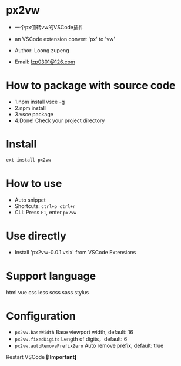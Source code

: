 # px2vw

+ 一个px值转vw的VSCode插件
+ an VSCode extension convert 'px' to 'vw'

+ Author: Loong zupeng
+ Email: lzp0301@126.com

# How to package with source code

+ 1.npm install vsce -g
+ 2.npm install 
+ 3.vsce package
+ 4.Done! Check your project directory

# Install

```bash
ext install px2vw
```

# How to use

+ Auto snippet
+ Shortcuts: `ctrl+p ctrl+r`
+ CLI: Press `F1`, enter `px2vw`

# Use directly

+ Install 'px2vw-0.0.1.vsix' from VSCode Extensions

# Support language

html vue css less scss sass stylus

# Configuration

+ `px2vw.baseWidth` Base viewport width, default: 16
+ `px2vw.fixedDigits` Length of digits，default: 6
+ `px2vw.autoRemovePrefixZero` Auto remove prefix, default: true

Restart VSCode **[!Important]**

